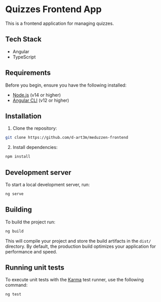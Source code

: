 # Quizzes Frontend App

This is a frontend application for managing quizzes.

## Tech Stack

- Angular
- TypeScript

## Requirements

Before you begin, ensure you have the following installed:

- [Node.js](https://nodejs.org/) (v14 or higher)
- [Angular CLI](https://angular.io/cli) (v12 or higher)

## Installation

1. Clone the repository:
```bash
git clone https://github.com/d-art3m/meduzzen-frontend
```

2. Install dependencies:
```bash
npm install
```

## Development server

To start a local development server, run:

```bash
ng serve
```

## Building

To build the project run:

```bash
ng build
```

This will compile your project and store the build artifacts in the `dist/` directory. By default, the production build optimizes your application for performance and speed.

## Running unit tests

To execute unit tests with the [Karma](https://karma-runner.github.io) test runner, use the following command:

```bash
ng test
```

